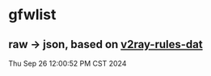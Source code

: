 # gfwlist
## raw -> json, based on [v2ray-rules-dat](https://github.com/Loyalsoldier/v2ray-rules-dat)
Thu Sep 26 12:00:52 PM CST 2024

